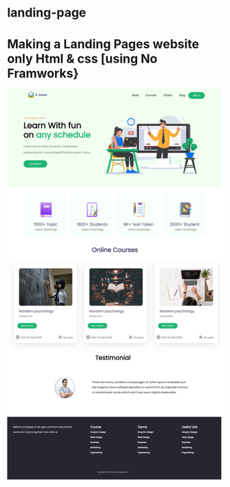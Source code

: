# landing-page
# Making a Landing Pages website only Html & css [using No Framworks}
![](/Photos/review.png "Optional title")
